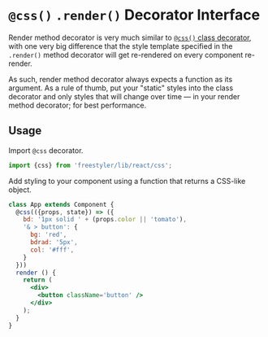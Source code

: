 # `@css()` `.render()` Decorator Interface

Render method decorator is very much similar to [`@css()` class decorator](./css-class-decorator.md), with one
very big difference that the style template specified in the `.render()` method decorator will get re-rendered
on every component re-render.

As such, render method decorator always expects a function as its argument. As a rule of thumb, put your "static"
styles into the class decorator and only styles that will change over time &mdash; in your render method decorator;
for best performance.


## Usage

Import `@css` decorator.

```js
import {css} from 'freestyler/lib/react/css';
```

Add styling to your component using a function that returns a CSS-like object.

```jsx
class App extends Component {
  @css(({props, state}) => ({
    bd: '1px solid ' + (props.color || 'tomato'),
    '& > button': {
      bg: 'red',
      bdrad: '5px',
      col: '#fff',
    }
  }))
  render () {
    return (
      <div>
        <button className='button' />
      </div>
    );
  }
}
```
